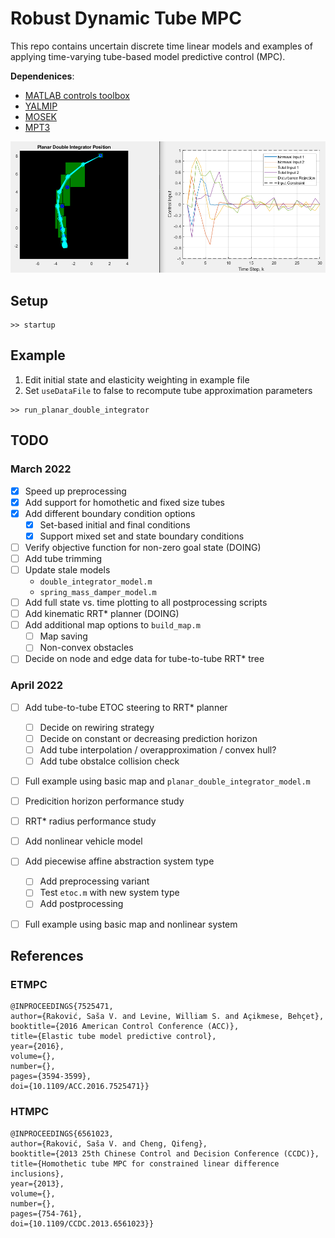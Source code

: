 # Robust Dynamic Tube MPC

This repo contains uncertain discrete time linear models and examples of applying time-varying tube-based model predictive control (MPC).  

**Dependenices**: 
- [MATLAB controls toolbox](https://www.mathworks.com/products/control.html)
- [YALMIP](https://yalmip.github.io/tutorial/installation/)
- [MOSEK](https://www.mosek.com/products/academic-licenses/)
- [MPT3](https://www.mpt3.org/)

![fig](./figures/fig1.png)

## Setup
```
>> startup
```

## Example 
1. Edit initial state and elasticity weighting in example file
2. Set `useDataFile` to false to recompute tube approximation parameters

```
>> run_planar_double_integrator
```

## TODO
### March 2022
- [x] Speed up preprocessing
- [x] Add support for homothetic and fixed size tubes
- [x] Add different boundary condition options
    - [x] Set-based initial and final conditions
    - [x] Support mixed set and state boundary conditions
- [ ] Verify objective function for non-zero goal state (DOING)
- [ ] Add tube trimming 
- [ ] Update stale models
    - `double_integrator_model.m`
    - `spring_mass_damper_model.m`
- [ ] Add full state vs. time plotting to all postprocessing scripts
- [ ] Add kinematic RRT* planner (DOING)
- [ ] Add additional map options to `build_map.m`
    - [ ] Map saving
    - [ ] Non-convex obstacles
- [ ] Decide on node and edge data for tube-to-tube RRT* tree

### April 2022
- [ ] Add tube-to-tube ETOC steering to RRT* planner
    - [ ] Decide on rewiring strategy 
    - [ ] Decide on constant or decreasing prediction horizon
    - [ ] Add tube interpolation / overapproximation / convex hull?
    - [ ] Add tube obstalce collision check 
- [ ] Full example using basic map and `planar_double_integrator_model.m`
- [ ] Predicition horizon performance study
- [ ] RRT* radius performance study
- [ ] Add nonlinear vehicle model
- [ ] Add piecewise affine abstraction system type
    - [ ] Add preprocessing variant
    - [ ] Test `etoc.m` with new system type
    - [ ] Add postprocessing
- [ ] Full example using basic map and nonlinear system



## References
### ETMPC
```
@INPROCEEDINGS{7525471,
author={Raković, Sas̆a V. and Levine, William S. and Açikmese, Behçet}, 
booktitle={2016 American Control Conference (ACC)},   
title={Elastic tube model predictive control},   
year={2016},  
volume={},  
number={},  
pages={3594-3599},  
doi={10.1109/ACC.2016.7525471}}
```

### HTMPC
```
@INPROCEEDINGS{6561023,
author={Raković, Saša V. and Cheng, Qifeng},
booktitle={2013 25th Chinese Control and Decision Conference (CCDC)},
title={Homothetic tube MPC for constrained linear difference inclusions},
year={2013},
volume={},
number={},
pages={754-761},
doi={10.1109/CCDC.2013.6561023}}
```